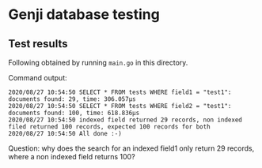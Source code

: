 # Genji database testing

## Test results

Following obtained by running `main.go` in this directory.

Command output:

```
2020/08/27 10:54:50 SELECT * FROM tests WHERE field1 = "test1": documents found: 29, time: 306.057µs
2020/08/27 10:54:50 SELECT * FROM tests WHERE field2 = "test1": documents found: 100, time: 618.836µs
2020/08/27 10:54:50 indexed field returned 29 records, non indexed filed returned 100 records, expected 100 records for both
2020/08/27 10:54:50 All done :-)
```

Question: why does the search for an indexed field1 only return 29 records,
where a non indexed field returns 100?
